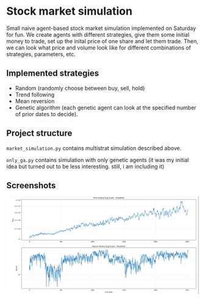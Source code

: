 # Stock market simulation

Small naive agent-based stock market simulation implemented on Saturday for fun. We create agents with different strategies, give them some initial money to trade, set up the inital price of one share and let them trade. Then, we can look what price and volume look like for different combinations of strategies, parameters, etc. 

## Implemented strategies
- Random (randomly choose between buy, sell, hold)
- Trend following
- Mean reversion
- Genetic algorithm (each genetic agent can look at the specified number of prior dates to decide).

## Project structure
`market_simulation.py` contains multistrat simulation described above.

`only_ga.py` contains simulation with only genetic agents (it was my initial idea but turned out to be less interesting. still, i am including it)

## Screenshots
![Alt text](image.png)